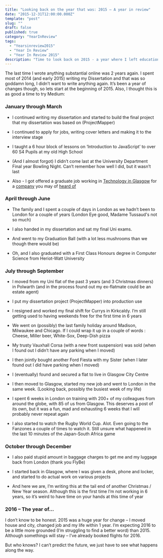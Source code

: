 ```yaml
---
title: "Looking back on the year that was: 2015 – A year in review"
date: "2015-12-31T12:00:00.000Z"
template: "post"
slug: ""
draft: false
published: true
category: "YearInReview"
tags:
  - "Yearsinreview2015"
  - "Year In Review"
  - "Year In Review 2015"
description: "Time to look back on 2015 - a year where I left education, joined the workforce and moved city again"
---
```


The last time I wrote anything substantial online was 2 years again. I spent most of 2014 (and early 2015) writing my Dissertation and that was so goddamn long, I didn’t want to write anything again. It’s been a year of changes though, so lets start at the beginning of 2015. Also, I thought this is as good a time to try Medium:

### January through March

* I continued writing my dissertation and started to build the final project that my dissertation was based on (ProjectMapper)

* I continued to apply for jobs, writing cover letters and making it to the interview stage

* I taught a 6 hour block of lessons on ‘Introduction to JavaScript’ to over 60 S4 Pupils at my old High School

* (And I almost forgot) I didn’t come last at the University Department Final year Bowling Night. Can’t remember how well I did, but it wasn’t last

* Also - I got offered a graduate job working in [Technology in Glasgow](http://careers.jpmorgan.com/careers/locations/glasgow) for a [company](https://www.jpmorganchase.com/) you may of [heard of](http://www.forbes.com/companies/jpmorgan-chase/)

### April through June

* The family and I spent a couple of days in London as we hadn’t been to London for a couple of years (London Eye good, Madame Tussaud's not so much)

* I also handed in my dissertation and sat my final Uni exams.

* And went to my Graduation Ball (with a lot less mushrooms than we though there would be)

* Oh, and I also graduated with a First Class Honours degree in Computer Science from Heriot-Watt University

### July through September

* I moved from my Uni flat of the past 3 years (and 3 Christmas dinners) in Polwarth (and in the process found out my ex-flatmate could be an estate agent)

* I put my dissertation project (ProjectMapper) into production use

* I resigned and worked my final shift for Currys in Kirkcaldy. I’m still getting used to having weekends free for the first time in 6 years

* We went on (possibly) the last family holiday around Madison, Milwaukee and Chicago. If I could wrap it up in a couple of words : Cheese, Miller beer, White-Sox, Deep-Dish pizza

* My trusty Vauxhall Corsa (with a new front suspension) was sold (when I found out I didn’t have any parking when I moved)

* I then jointly bought another Ford Fiesta with my Sister (when I later found out I did have parking when I moved)

* I (eventually) found and secured a flat to live in Glasgow City Centre

* I then moved to Glasgow, started my new job and went to London in the same week. (Looking back, possibly the busiest week of my life)

* I spent 6 weeks in London on training with 200+ of my colleagues from around the globe, with 85 of us from Glasgow. This deserves a post of its own, but it was a fun, mad and exhausting 6 weeks that I will probably never repeat again

* I also started to watch the Rugby World Cup. Alot. Even going to the Fanzones a couple of times to watch it. Still unsure what happened in the last 10 minutes of the Japan-South Africa game

### October through December

* I also paid stupid amount in baggage charges to get me and my luggage back from London (thank you FlyBe)

* I started back in Glasgow, where I was given a desk, phone and locker, and started to do actual work on various projects

* And here we are, I’m writing this at the tail end of another Christmas / New Year season. Although this is the first time I’m not working in 6 years, so it’s weird to have time on your hands at this time of year

### 2016 – The year of…

I don’t know to be honest. 2015 was a huge year for change – I moved house and city, changed job and my life within 1 year. I’m expecting 2016 to be a little more grounded (I’m struggling to find a better word) than 2015. Although somethings will stay – I’ve already booked flights for 2016.

But who knows? I can’t predict the future, we just have to see what happens along the way.
